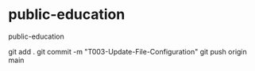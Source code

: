 # public-education
public-education

git add .
git commit -m "T003-Update-File-Configuration"
git push origin main

